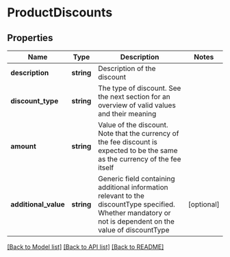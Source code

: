 # ProductDiscounts

## Properties
Name | Type | Description | Notes
------------ | ------------- | ------------- | -------------
**description** | **string** | Description of the discount | 
**discount_type** | **string** | The type of discount. See the next section for an overview of valid values and their meaning | 
**amount** | **string** | Value of the discount. Note that the currency of the fee discount is expected to be the same as the currency of the fee itself | 
**additional_value** | **string** | Generic field containing additional information relevant to the discountType specified. Whether mandatory or not is dependent on the value of discountType | [optional] 

[[Back to Model list]](../README.md#documentation-for-models) [[Back to API list]](../README.md#documentation-for-api-endpoints) [[Back to README]](../README.md)

